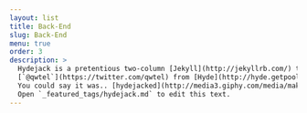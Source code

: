 ```yaml
---
layout: list
title: Back-End
slug: Back-End
menu: true
order: 3
description: >
  Hydejack is a pretentious two-column [Jekyll](http://jekyllrb.com/) theme, stolen by
  [`@qwtel`](https://twitter.com/qwtel) from [Hyde](http://hyde.getpoole.com).
  You could say it was.. [hydejacked](http://media3.giphy.com/media/makedRIckZBW8/giphy.gif).
  Open `_featured_tags/hydejack.md` to edit this text.
---
```

